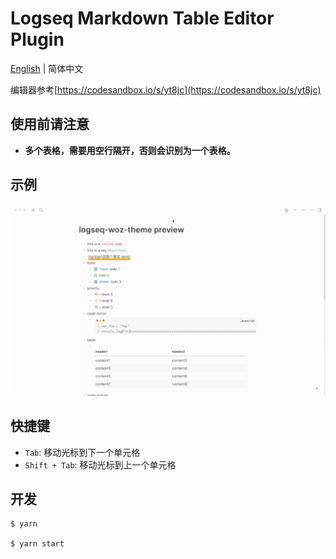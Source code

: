 # Logseq Markdown Table Editor Plugin

[English](./README.md) | 简体中文

编辑器参考[https://codesandbox.io/s/yt8jc](https://codesandbox.io/s/yt8jc)

## 使用前请注意
- **多个表格，需要用空行隔开，否则会识别为一个表格。**

## 示例
![demo](./demo.gif)

## 快捷键
- `Tab`: 移动光标到下一个单元格
- `Shift + Tab`: 移动光标到上一个单元格

## 开发
```shell
$ yarn

$ yarn start
```